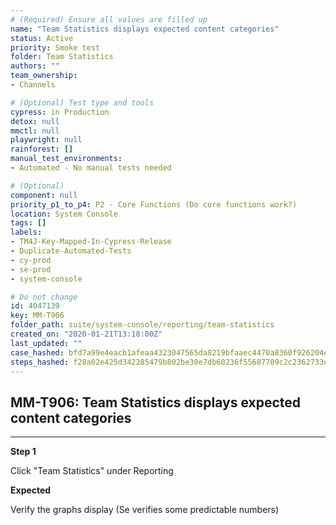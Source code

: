 ```yaml
---
# (Required) Ensure all values are filled up
name: "Team Statistics displays expected content categories"
status: Active
priority: Smoke test
folder: Team Statistics
authors: ""
team_ownership: 
- Channels

# (Optional) Test type and tools
cypress: in Production
detox: null
mmctl: null
playwright: null
rainforest: []
manual_test_environments: 
- Automated - No manual tests needed

# (Optional)
component: null
priority_p1_to_p4: P2 - Core Functions (Do core functions work?)
location: System Console
tags: []
labels: 
- TM4J-Key-Mapped-In-Cypress-Release
- Duplicate-Automated-Tests
- cy-prod
- se-prod
- system-console

# Do not change
id: 4047139
key: MM-T906
folder_path: suite/system-console/reporting/team-statistics
created_on: "2020-01-21T13:18:00Z"
last_updated: ""
case_hashed: bfd7a99e4eacb1afeaa4323047565da8219bfaaec4470a8360f926204e9526d2c61f570df52b5238727d165a628aaead
steps_hashed: f28a02e425d342285479b802be30e7db60236f55687709c2c2362733e0fe9d70ee0b3d8f6f0192569b2614806b484ff1
---
```


## MM-T906: Team Statistics displays expected content categories

---

**Step 1**

Click "Team Statistics" under Reporting

**Expected**

Verify the graphs display (Se verifies some predictable numbers)
